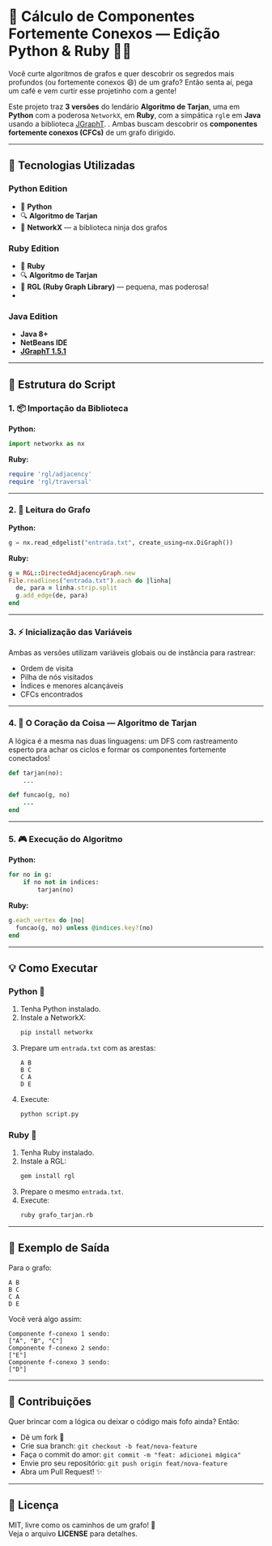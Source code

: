 # 🚀 Cálculo de Componentes Fortemente Conexos — Edição Python & Ruby 🧠💎

Você curte algoritmos de grafos e quer descobrir os segredos mais profundos (ou fortemente conexos 😄) de um grafo? Então senta aí, pega um café e vem curtir esse projetinho com a gente!

Este projeto traz **3 versões** do lendário **Algoritmo de Tarjan**, uma em **Python** com a poderosa `NetworkX`, em **Ruby**, com a simpática `rgl`e em **Java** usando a biblioteca [JGraphT](https://jgrapht.org/). . Ambas buscam descobrir os **componentes fortemente conexos (CFCs)** de um grafo dirigido.

---


## 💪 Tecnologias Utilizadas

### Python Edition
- 🐍 **Python**
- 🔍 **Algoritmo de Tarjan**
- 🧠 **NetworkX** — a biblioteca ninja dos grafos

### Ruby Edition
- 💎 **Ruby**
- 🔍 **Algoritmo de Tarjan**
- 🧠 **RGL (Ruby Graph Library)** — pequena, mas poderosa!
- 
### Java Edition
- **Java 8+**
- **NetBeans IDE**
- **[JGraphT 1.5.1](https://search.maven.org/artifact/org.jgrapht/jgrapht-core/1.5.1/jar)**

---

## 🧹 Estrutura do Script

### 1. 📦 Importação da Biblioteca

**Python:**
```python
import networkx as nx
```

**Ruby:**
```ruby
require 'rgl/adjacency'
require 'rgl/traversal'
```

---

### 2. 📂 Leitura do Grafo

**Python:**
```python
g = nx.read_edgelist("entrada.txt", create_using=nx.DiGraph())
```

**Ruby:**
```ruby
g = RGL::DirectedAdjacencyGraph.new
File.readlines("entrada.txt").each do |linha|
  de, para = linha.strip.split
  g.add_edge(de, para)
end
```

---

### 3. ⚡ Inicialização das Variáveis

Ambas as versões utilizam variáveis globais ou de instância para rastrear:
- Ordem de visita
- Pilha de nós visitados
- Índices e menores alcançáveis
- CFCs encontrados

---

### 4. 🧠 O Coração da Coisa — Algoritmo de Tarjan

A lógica é a mesma nas duas linguagens: um DFS com rastreamento esperto pra achar os ciclos e formar os componentes fortemente conectados!

```python
def tarjan(no):
    ...
```

```ruby
def funcao(g, no)
    ...
end
```

---

### 5. 🎮 Execução do Algoritmo

**Python:**
```python
for no in g:
    if no not in indices:
        tarjan(no)
```

**Ruby:**
```ruby
g.each_vertex do |no|
  funcao(g, no) unless @indices.key?(no)
end
```

---

## 💡 Como Executar

### Python 🐍
1. Tenha Python instalado.
2. Instale a NetworkX:
   ```bash
   pip install networkx
   ```
3. Prepare um `entrada.txt` com as arestas:
   ```
   A B
   B C
   C A
   D E
   ```
4. Execute:
   ```bash
   python script.py
   ```

### Ruby 💎
1. Tenha Ruby instalado.
2. Instale a RGL:
   ```bash
   gem install rgl
   ```
3. Prepare o mesmo `entrada.txt`.
4. Execute:
   ```bash
   ruby grafo_tarjan.rb
   ```

---

## 🎉 Exemplo de Saída

Para o grafo:
```
A B
B C
C A
D E
```

Você verá algo assim:
```
Componente f-conexo 1 sendo:
["A", "B", "C"]
Componente f-conexo 2 sendo:
["E"]
Componente f-conexo 3 sendo:
["D"]
```

---

## 🤝 Contribuições

Quer brincar com a lógica ou deixar o código mais fofo ainda? Então:
- Dê um fork 🍴
- Crie sua branch: `git checkout -b feat/nova-feature`
- Faça o commit do amor: `git commit -m "feat: adicionei mágica"`
- Envie pro seu repositório: `git push origin feat/nova-feature`
- Abra um Pull Request! ✨

---

## 📄 Licença

MIT, livre como os caminhos de um grafo! 🧽  
Veja o arquivo **LICENSE** para detalhes.

